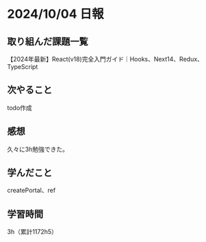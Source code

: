 # 2024/10/04 日報
## 取り組んだ課題一覧
【2024年最新】React(v18)完全入門ガイド｜Hooks、Next14、Redux、TypeScript

## 次やること
todo作成


## 感想
久々に3h勉強できた。

## 学んだこと
createPortal、ref

## 学習時間
3h（累計1172h5）
